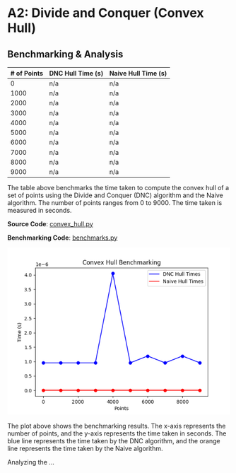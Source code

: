# A2: Divide and Conquer (Convex Hull)

## Benchmarking & Analysis

| # of Points | DNC Hull Time (s) | Naive Hull Time (s) |
| --- | --- | --- |
| 0 | n/a | n/a |
| 1000 | n/a | n/a |
| 2000 | n/a | n/a |
| 3000 | n/a | n/a |
| 4000 | n/a | n/a |
| 5000 | n/a | n/a |
| 6000 | n/a | n/a |
| 7000 | n/a | n/a |
| 8000 | n/a | n/a |
| 9000 | n/a | n/a |

The table above benchmarks the time taken to compute the convex hull of a set of points using the Divide and Conquer (DNC) algorithm and the Naive algorithm. The number of points ranges from 0 to 9000. The time taken is measured in seconds.

**Source Code**: [convex_hull.py](convex_hull.py)

**Benchmarking Code**: [benchmarks.py](benchmarks.py)

![Benchmark Plot](benchmark_plot.png)

The plot above shows the benchmarking results. The x-axis represents the number of points, and the y-axis represents the time taken in seconds. The blue line represents the time taken by the DNC algorithm, and the orange line represents the time taken by the Naive algorithm.

Analyzing the ...

